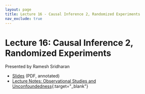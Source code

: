 ```yaml
---
layout: page
title: Lecture 16 - Causal Inference 2, Randomized Experiments
nav_exclude: true
---
```


# Lecture 16: Causal Inference 2, Randomized Experiments

Presented by Ramesh Sridharan

- [Slides](https://docs.google.com/presentation/d/1y6MJ_3REQPxMWa0G6MlRGw8xjprozDDO-lDSnaJudds/edit?usp=sharing) (PDF, annotated)
- [Lecture Notes: Observational Studies and Unconfoundedness](https://data102.datahub.berkeley.edu/hub/user-redirect/git-pull?repo=https%3A%2F%2Fgithub.com%2Fds-102%2Ffa23-materials&urlpath=tree%2Ffa23-materials%2Flecture%2Flecture17%2F06_unconfoundedness.ipynb&branch=main){:target="_blank"}

